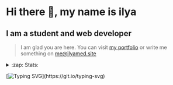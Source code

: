 # Hi there 👋, my name is ilya
## I am a student and web developer
<!-- ![I am a student and web developer](https://i.pinimg.com/originals/b9/ba/44/b9ba446cca2bb06ff1a8d49fd46581ed.jpg) -->

>I am glad you are here. You can visit [my portfolio](https://ilyamed.site/) or write me something on me@ilyamed.site 

<!-- - 🔭 I’m currently working on some pet projects
- 🤔 I’m looking for help with design...
- 🥅 2022 Goals: Find a job
- 💬 Ask me about my favourite movies 
 -->
 
<details>
  <summary>:zap: Stats:</summary>
<p><!-- https://github.com/anmol098/waka-readme-stats -->
  
![Profile Views](https://komarev.com/ghpvc/?username=Terro216&color=blueviolet)

<!--START_SECTION:waka-->
![Code Time](http://img.shields.io/badge/Code%20Time-495%20hrs%2048%20mins-blue)

![Lines of code](https://img.shields.io/badge/From%20Hello%20World%20I%27ve%20Written-160%20Thousand%20lines%20of%20code-blue)

**🐱 My GitHub Data** 

> 🏆 480 Contributions in the Year 2022
 > 
> 📦 128.4 kB Used in GitHub's Storage 
 > 
> 💼 Opted to Hire
 > 
> 📜 15 Public Repositories 
 > 
> 🔑 2 Private Repositories  
 > 
**I'm a Night 🦉** 

```text
🌞 Morning    31 commits     █░░░░░░░░░░░░░░░░░░░░░░░░   6.28% 
🌆 Daytime    85 commits     ████░░░░░░░░░░░░░░░░░░░░░   17.21% 
🌃 Evening    213 commits    ██████████░░░░░░░░░░░░░░░   43.12% 
🌙 Night      165 commits    ████████░░░░░░░░░░░░░░░░░   33.4%

```


📊 **This Week I Spent My Time On** 

```text
⌚︎ Time Zone: Europe/Moscow

💬 Programming Languages: 
JavaScript               12 hrs 48 mins      ███████████████████████░░   91.7% 
SCSS                     25 mins             ░░░░░░░░░░░░░░░░░░░░░░░░░   3.1% 
EJS                      24 mins             ░░░░░░░░░░░░░░░░░░░░░░░░░   2.91% 
C++                      7 mins              ░░░░░░░░░░░░░░░░░░░░░░░░░   0.86% 
TypeScript               5 mins              ░░░░░░░░░░░░░░░░░░░░░░░░░   0.67%

🔥 Editors: 
VS Code                  13 hrs 50 mins      ████████████████████████░   99.08% 
CLion                    7 mins              ░░░░░░░░░░░░░░░░░░░░░░░░░   0.92%

```


 Last Updated on 11/09/2022 18:53:06 UTC
<!--END_SECTION:waka-->
  
![GitHub stats](https://github-readme-stats.vercel.app/api?username=Terro216&show_icons=true&theme=darcula)  
</p>
</details>

[![Typing SVG](https://readme-typing-svg.herokuapp.com?color=%23204829&duration=7000&lines=Wake+up%2C+Neo...)](https://git.io/typing-svg)
